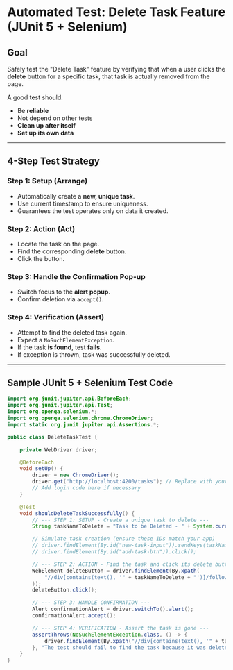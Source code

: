 # Automated Test: Delete Task Feature (JUnit 5 + Selenium)

## Goal

Safely test the "Delete Task" feature by verifying that when a user clicks the **delete** button for a specific task, that task is actually removed from the page.

A good test should:
- Be **reliable**
- Not depend on other tests
- **Clean up after itself**
- **Set up its own data**

---

## 4-Step Test Strategy

### Step 1: Setup (Arrange)

- Automatically create a **new, unique task**.
- Use current timestamp to ensure uniqueness.
- Guarantees the test operates only on data it created.

### Step 2: Action (Act)

- Locate the task on the page.
- Find the corresponding **delete** button.
- Click the button.

### Step 3: Handle the Confirmation Pop-up

- Switch focus to the **alert popup**.
- Confirm deletion via `accept()`.

### Step 4: Verification (Assert)

- Attempt to find the deleted task again.
- Expect a `NoSuchElementException`.
- If the task **is found**, test **fails**.
- If exception is thrown, task was successfully deleted.

---

## Sample JUnit 5 + Selenium Test Code

```java
import org.junit.jupiter.api.BeforeEach;
import org.junit.jupiter.api.Test;
import org.openqa.selenium.*;
import org.openqa.selenium.chrome.ChromeDriver;
import static org.junit.jupiter.api.Assertions.*;

public class DeleteTaskTest {

    private WebDriver driver;

    @BeforeEach
    void setUp() {
        driver = new ChromeDriver();
        driver.get("http://localhost:4200/tasks"); // Replace with your app's URL
        // Add login code here if necessary
    }

    @Test
    void shouldDeleteTaskSuccessfully() {
        // --- STEP 1: SETUP - Create a unique task to delete ---
        String taskNameToDelete = "Task to be Deleted - " + System.currentTimeMillis();

        // Simulate task creation (ensure these IDs match your app)
        // driver.findElement(By.id("new-task-input")).sendKeys(taskNameToDelete);
        // driver.findElement(By.id("add-task-btn")).click();

        // --- STEP 2: ACTION - Find the task and click its delete button ---
        WebElement deleteButton = driver.findElement(By.xpath(
            "//div[contains(text(), '" + taskNameToDelete + "')]/following-sibling::button[@class='delete-btn']"
        ));
        deleteButton.click();

        // --- STEP 3: HANDLE CONFIRMATION ---
        Alert confirmationAlert = driver.switchTo().alert();
        confirmationAlert.accept();

        // --- STEP 4: VERIFICATION - Assert the task is gone ---
        assertThrows(NoSuchElementException.class, () -> {
            driver.findElement(By.xpath("//div[contains(text(), '" + taskNameToDelete + "')]"));
        }, "The test should fail to find the task because it was deleted.");
    }
}